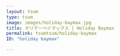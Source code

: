 ```yaml
---
layout: tsum
type: tsum
image: images/holiday-baymax.jpg
title: ホリデーベイマックス | Holiday Baymax
permalink: tsumtsum/holiday-baymax
ID: "holiday baymax"

---
```


